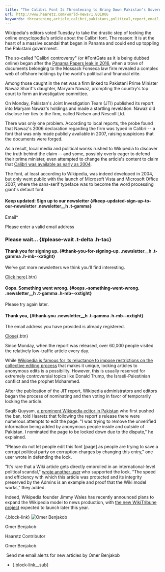 ```yaml
---
title: "The Calibri Font Is Threatening to Bring Down Pakistan’s Government"
url: http://www.haaretz.com/world-news/1.801006
keywords: threatening,article,calibri,pakistans,political,report,email,locking,bring,page,firm,nawaz,wikipedia
---
```

Wikipedia's editors voted Tuesday to take the drastic step of locking the online encyclopedia's article about the Calibri font. The reason: It is at the heart of a massive scandal that began in Panama and could end up toppling the Pakistani government.

The so-called "Calibri controversy" (or \#FontGate as it is being dubbed online) began after the [Panama Papers leak in 2016](http://www.haaretz.com/world-news/1.712497), when a trove of documents belonging to the Mossack Fonseca law firm revealed a complex web of offshore holdings by the world's political and financial elite.

Among those caught in the net was a firm linked to Pakistani Prime Minister Nawaz Sharif's daughter, Maryam Nawaz, prompting the country's top court to form an investigative committee.

On Monday, Pakistan's Joint Investigation Team (JTI) published its report into Maryam Nawaz's holdings and made a startling revelation: Nawaz did disclose her ties to the firm, called Nielsen and Nescoll Ltd.

There was only one problem. According to local reports, the probe found that Nawaz's 2006 declaration regarding the firm was typed in Calibri -- a font that was only made publicly available in 2007, raising suspicions that the documents were forged.

As a result, local media and political wonks rushed to Wikipedia to discover the truth behind the claim -- and some, possibly overly eager to defend their prime minister, even attempted to change the article's content to claim that [Calibri was available as early as 2004](https://en.wikipedia.org/w/index.php?title=Calibri&diff=790054817&oldid=790054354).

The font, at least according to Wikipedia, was indeed developed in 2004, but only went public with the launch of Microsoft Vista and Microsoft Office 2007, where the sans-serif typeface was to become the word processing giant's default font.

#### Keep updated: Sign up to our newsletter {#keep-updated-sign-up-to-our-newsletter .newsletter__h .t-gamma}

Email\*

Please enter a valid email address

### Please wait... {#please-wait .t-delta .h-tac}

#### Thank you for signing up. {#thank-you-for-signing-up. .newsletter__h .t-gamma .h-mb--xxtight}

We\'ve got more newsletters we think you\'ll find interesting.

[Click here](/misc/newsletters-page){.btn}

#### Oops. Something went wrong. {#oops.-something-went-wrong. .newsletter__h .t-gamma .h-mb--xxtight}

Please try again later.

#### Thank you, {#thank-you .newsletter__h .t-gamma .h-mb--xxtight}

The email address you have provided is already registered.

[Close](){.btn}

Since Monday, when the report was released, over 60,000 people visited the relatively low-traffic article every day.

While [Wikipedia is famous for its reluctance to impose restrictions on the collective editing process](http://www.haaretz.com/life/.premium-1.786100) that makes it unique, locking articles to anonymous edits is a possibility. However, this is usually reserved for extremely controversial topics like Donald Trump, the Israeli-Palestinian conflict and the prophet Mohammed.

After the publication of the JIT report, Wikipedia administrators and editors began the process of nominating and then voting in favor of temporarily locking the article.

Saqib Quyyam, [a prominent Wikipedia editor in Pakistan](https://en.wikipedia.org/wiki/User:Saqib) who first pushed the ban, told Haaretz that following the report\'s release there were numerous attempts to edit the page. \"I was trying to remove the unverified information being added by anonymous people inside and outside of Pakistan. I nominated the page to be locked down due to the dispute,\" he explained.

"Please do not let people edit this font \[page\] as people are trying to save a corrupt political party on corruption charges by changing this entry," one user wrote in defending the lock.

"It's rare that a Wiki article gets directly embroiled in an international-level political scandal," [wrote another user](https://en.wikipedia.org/wiki/Talk:Calibri#Protected_edit_request_on_12_July_2017) who supported the lock. "The speed and efficiency with which this article was protected and its integrity preserved by the Admins is an example and proof that the Wiki model works," they added.

Indeed, Wikipedia founder Jimmy Wales has recently announced plans to expand the Wikipedia model to news production, with [the new WikiTribune project](http://www.haaretz.com/life/.premium-1.786100) expected to launch later this year.

[](/misc/writers/WRITER-1.4699329){.block-link} ![Omer Benjakob ](https://images.haarets.co.il/image/fetch/w_1222,h_1222,x_437,y_248,c_crop,g_north_west/w_84,h_84,q_auto,c_fill,f_auto/fl_any_format.preserve_transparency.progressive:none/https://www.haaretz.com/polopoly_fs/1.5681168.1515438778!/image/1018316866.jpg) [](/misc/writers/WRITER-1.4699329)

Omer Benjakob

Haaretz Contributor

Omer Benjakob

 Send me email alerts for new articles by Omer Benjakob

-   [](https://twitter.com/omerbenj "Twitter"){.block-link__sub}
